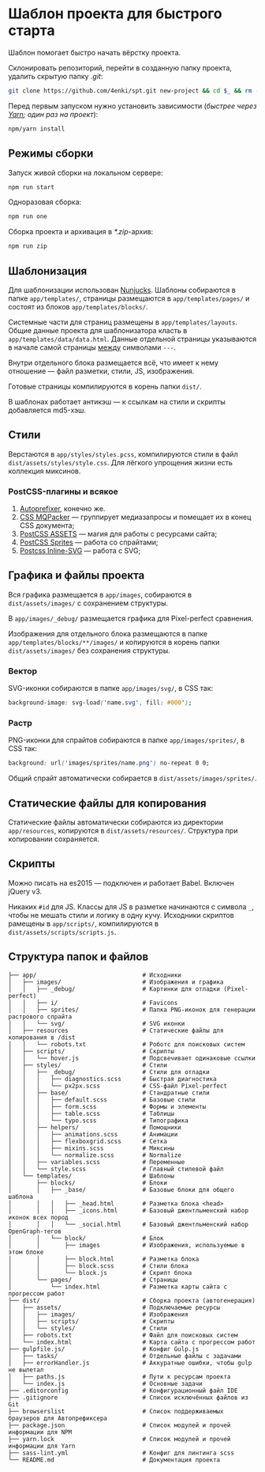 # Шаблон проекта для быстрого старта
Шаблон помогает быстро начать вёрстку проекта.

Склонировать репозиторий, перейти в созданную папку проекта, удалить скрытую папку _.git_:

``` bash
git clone https://github.com/4enki/spt.git new-project && cd $_ && rm -rf ./.git
```

Перед первым запуском нужно установить зависимости (_быстрее через [Yarn](https://yarnpkg.com); один раз на проект_):

``` bash
npm/yarn install
```

## Режимы сборки
Запуск живой сборки на локальном сервере:

``` bash
npm run start
```

Одноразовая сборка:

``` bash
npm run one
```

Сборка проекта и архивация в _*.zip_-архив:

``` bash
npm run zip
```

## Шаблонизация
Для шаблонизации использован [Nunjucks](https://www.npmjs.com/package/gulp-nunjucks-render). Шаблоны собираются в папке `app/templates/`, страницы размещаются в `app/templates/pages/` и состоят из блоков `app/templates/blocks/`.

Системные части для страниц размещены в `app/templates/layouts`. Общие данные проекта для шаблонизатора класть в `app/templates/data/data.html`.
Данные отдельной страницы указываются в начале самой страницы [между](https://github.com/4enki/spt/blob/master/app/templates/pages/index.html#L1-L6) символами `---`.

Внутри отдельного блока размещается всё, что имеет к нему отношение — файл разметки, стили, JS, изображения.

Готовые страницы компилируются в корень папки `dist/`.

В шаблонах работает антикэш — к ссылкам на стили и скрипты добавляется md5-хэш.

## Стили
Верстаются в `app/styles/styles.pcss`, компилируются стили в файл `dist/assets/styles/style.css`. Для лёгкого упрощения жизни есть коллекция миксинов.

### PostCSS-плагины и всякое
1. [Autoprefixer](https://github.com/postcss/autoprefixer), конечно же.
1. [CSS MQPacker](https://www.npmjs.com/package/css-mqpacker) — группирует медиазапросы и помещает их в конец CSS документа;
1. [PostCSS ASSETS](https://github.com/assetsjs/postcss-assets) — магия для работы с ресурсами сайта;
1. [PostCSS Sprites](https://github.com/2createStudio/postcss-sprites) — работа со спрайтами;
1. [Postcss Inline-SVG](https://github.com/TrySound/postcss-inline-svg) — работа с SVG;

## Графика и файлы проекта
Вся графика размещается в `app/images`, собираются в `dist/assets/images/` с сохранением структуры. 

В `app/images/_debug/` размещается графика для Pixel-perfect сравнения.

Изображения для отдельного блока размещаются в папке `app/templates/blocks/**/images/` и копируются в корень папки `dist/assets/images/` без сохранения структуры.

### Вектор
SVG-иконки собираются в папке `app/images/svg/`, в CSS так:

``` css
background-image: svg-load('name.svg', fill: #000');
```

### Растр
PNG-иконки для спрайтов собираются в папке `app/images/sprites/`, в CSS так:

``` css
background: url('images/sprites/name.png') no-repeat 0 0;
```

Общий спрайт автоматически собирается в `dist/assets/images/sprites/`.

## Статические файлы для копирования
Статические файлы автоматически собираются из директории `app/resources`, копируются в `dist/assets/resources/`. Структура при копировании сохраняется.

## Скрипты
Можно писать на es2015 — подключен и работает Babel. Включен jQuery v3.

Никаких `#id` для JS. Классы для JS в разметке начинаются с символа `_`, чтобы не мешать стили и логику в одну кучу. Исходники скриптов рамещены в `app/scripts/`, компилируются в `dist/assets/scripts/scripts.js`.

## Структура папок и файлов
```
├── app/                              # Исходники
│   ├── images/                       # Изображения и графика
│   │   ├── _debug/                   # Картинки для отладки (Pixel-perfect)
│   │   ├── i/                        # Favicons
│   │   ├── sprites/                  # Папка PNG-иконок для генерации растрового спрайта
│   │   └── svg/                      # SVG иконки
│   ├── resources                     # Статические файлы для копирования в /dist
│   │   └── robots.txt                # Роботс для поисковых систем
│   ├── scripts/                      # Скрипты
│   │   └── hover.js                  # Подсвечивает одинаковые ссылки
│   ├── styles/                       # Стили
│   │   ├── _debug/                   # Стили для отладки
│   │   │   ├── diagnostics.scss      # Быстрая диагностика
│   │   │   └── px2px.scss            # CSS-файл Pixel-perfect
│   │   ├── base/                     # Стандратные стили
│   │   │   ├── default.scss          # Базовые стили
│   │   │   ├── form.scss             # Формы и элементы
│   │   │   ├── table.scss            # Таблицы
│   │   │   └── typo.scss             # Типографика
│   │   ├── helpers/                  # Помощники
│   │   │   ├── animations.scss       # Анимации
│   │   │   ├── flexboxgrid.scss      # Сетка
│   │   │   ├── mixins.scss           # Миксины
│   │   │   └── normalize.scss        # Normalize
│   │   ├── variables.scss            # Переменные
│   │   └── style.scss                # Главный стилевой файл
│   └── templates/                    # Шаблоны
│       ├── blocks/                   # Блоки
│       │   ├── _base/                # Базовые блоки для общего шаблона
│       │   │   ├── _head.html        # Разметка блока <head>
│       │   │   ├── _icons.html       # Базовый джентльменский набор иконок всех пород
│       │   │   └── _social.html      # Базовый джентльменский набор OpenGraph-тегов
│       │   └── block/                # Блок
│       │       ├── images            # Изображения, используемые в этом блоке
│       │       ├── block.html        # Разметка блока
│       │       ├── block.sсss        # Стили блока
│       │       └── block.js          # Скрипт блока
│       └── pages/                    # Страницы
│           └── index.html            # Разметка карты сайта с прогрессом работ
├── dist/                             # Сборка проекта (автогенерация)
│   ├── assets/                       # Подключаемые ресурсы
│   │   ├── images/                   # Изображения
│   │   ├── scripts/                  # Скрипты
│   │   └── styles/                   # Стили
│   ├── robots.txt                    # Файл для поисковых систем
│   └── index.html                    # Карта сайта с прогрессом работ
├── gulpfile.js/                      # Конфиг Gulp.js
│   ├── tasks/                        # Отдельные файлы с задачами
│   ├── errorHandler.js               # Аккуратные ошибки, чтобы gulp не вылетал
│   ├── paths.js                      # Пути к ресурсам проекта
│   └── index.js                      # Основные задачи
├── .editorconfig                     # Конфигурационный файл IDE
├── .gitignore                        # Список исключённых файлов из Git
├── browserslist                      # Список поддерживаемых браузеров для Автопрефиксера
├── package.json                      # Список модулей и прочей информации для NPM
├── yarn.lock                         # Список модулей и прочей информации для Yarn
├── sass-lint.yml                     # Конфиг для линтинга scss
└── README.md                         # Документация проекта
```
